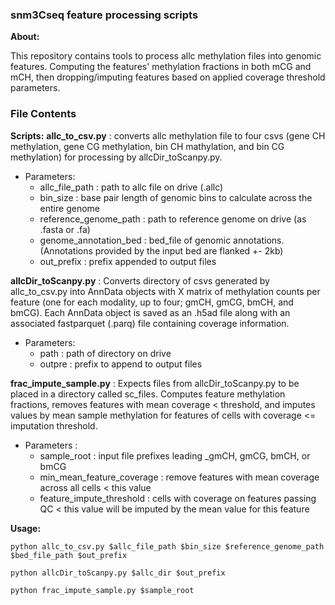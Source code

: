### snm3Cseq feature processing scripts

**About:**

This repository contains tools to process allc methylation files into genomic features. Computing the features' methylation fractions in both mCG and mCH, then dropping/imputing features based on applied coverage threshold parameters. 
### File Contents

**Scripts:** 
**allc_to_csv.py** : converts allc methylation file to four csvs (gene CH methylation, gene CG methylation, bin CH mathylation, and bin CG methylation) for processing by allcDir_toScanpy.py. 
* Parameters:
	* allc_file_path : path to allc file on drive (.allc)
	* bin_size : base pair length of genomic bins to calculate across the entire genome
	* reference_genome_path : path to reference genome on drive (as .fasta or .fa)
	* genome_annotation_bed : bed_file of genomic annotations. (Annotations provided by the input bed are flanked +- 2kb)
	* out_prefix : prefix appended to output files
	
**allcDir_toScanpy.py** : Converts directory of csvs generated by allc_to_csv.py into AnnData objects with X matrix of methylation counts per feature (one for each modality, up to four; gmCH, gmCG, bmCH, and bmCG). Each AnnData object is saved as an .h5ad file along with an associated fastparquet (.parq) file containing coverage information.
* Parameters: 
	* path : path of directory on drive
	* outpre : prefix to append to output files

**frac_impute_sample.py** : Expects files from allcDir_toScanpy.py to be placed in a directory called sc_files. Computes feature methylation fractions, removes features with mean coverage < threshold, and imputes values by mean sample methylation for features of cells with coverage <= imputation threshold.
* Parameters : 
	* sample_root : input file prefixes leading _gmCH, gmCG, bmCH, or bmCG
	* min_mean_feature_coverage : remove features with mean coverage across all cells < this value
	* feature_impute_threshold : cells with coverage on features passing QC < this value will be imputed by the mean value for this feature

**Usage:**

```
python allc_to_csv.py $allc_file_path $bin_size $reference_genome_path $bed_file_path $out_prefix

python allcDir_toScanpy.py $allc_dir $out_prefix

python frac_impute_sample.py $sample_root
```
